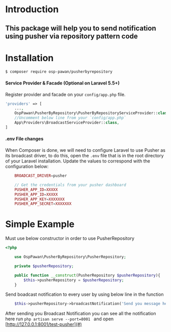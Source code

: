 # Introduction
## This package will help you to send notification using pusher via repository pattern code

# Installation

```bash
$ composer require osp-pawan/pusherbyrepository
```
#### Service Provider & Facade (Optional on Laravel 5.5+)
Register provider and facade on your `config/app.php` file.
```php
'providers' => [
    ...,
    OspPawan\PusherByRepository\PusherByRepositoryServiceProvider::class,
    //Uncomment below line from your `config/app.php`
    App\Providers\BroadcastServiceProvider::class,
]
```
#### .env File changes
When Composer is done, we will need to configure Laravel to use Pusher as its broadcast driver, to do this, open the `.env` file that is in the root directory of your Laravel installation. Update the values to correspond with the configuration below:
```php
    BROADCAST_DRIVER=pusher

    // Get the credentials from your pusher dashboard
    PUSHER_APP_ID=XXXXX
    PUSHER_APP_ID=XXXXX
    PUSHER_APP_KEY=XXXXXXX
    PUSHER_APP_SECRET=XXXXXXX
```

# Simple Example

Must use below constructor in order to use PusherRepository
```php
<?php

    use OspPawan\PusherByRepository\PusherRepository;

    private $pusherRepository;

    public function __construct(PusherRepository $pusherRepository){
        $this->pusherRepository = $pusherRepository;
    }

```
Send boadcast notification to every user by using below line in the function

```php
    $this->pusherRepository->broadcastNotification('Send you message here');

```

After sending you Broadcast Notification you can see all the notification here
run ```php artisan serve --port=8001 ``` and open [http://127.0.0.1:8001/test-pusher](#)